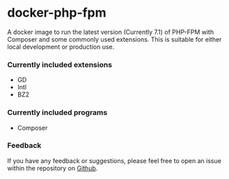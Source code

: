 # docker-php-fpm

A docker image to run the latest version (Currently 7.1) of PHP-FPM with
Composer and some commonly used extensions. This is suitable  for either local
development or production use.


### Currently included extensions

 - GD
 - Intl
 - BZ2


 ### Currently included programs

  - Composer


  ### Feedback

  If you have any feedback or suggestions, please feel free to open an issue
  within the repository on [Github](https://github.com/ssx/docker-php-fpm).
